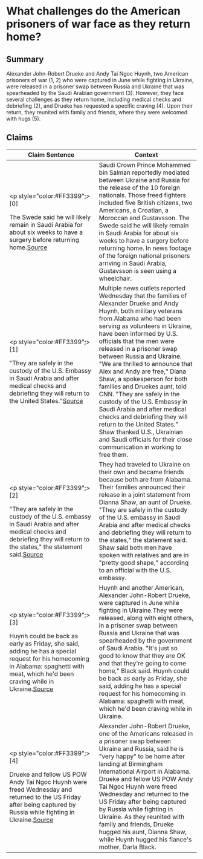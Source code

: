 # What challenges do the American prisoners of war face as they return home?

## Summary
Alexander John-Robert Drueke and Andy Tai Ngoc Huynh, two American prisoners of war (1, 2) who were captured in June while fighting in Ukraine, were released in a prisoner swap between Russia and Ukraine that was spearheaded by the Saudi Arabian government (3). However, they face several challenges as they return home, including medical checks and debriefing (2), and Drueke has requested a specific craving (4). Upon their return, they reunited with family and friends, where they were welcomed with hugs (5).

## Claims
| Claim Sentence | Context |
|---|---|
|<p style="color:#FF3399";>[0]</p>The Swede said he will likely remain in Saudi Arabia for about six weeks to have a surgery before returning home.<a href="https://www.coffeeordie.com/ukrainian-pows-prisoners-war" target="_blank">Source</a>| Saudi Crown Prince Mohammed bin Salman reportedly mediated between Ukraine and Russia for the release of the 10 foreign nationals. Those freed fighters included five British citizens, two Americans, a Croatian, a Moroccan and Gustavsson. The Swede said he will likely remain in Saudi Arabia for about six weeks to have a surgery before returning home. In news footage of the foreign national prisoners arriving in Saudi Arabia, Gustavsson is seen using a wheelchair.|
|<p style="color:#FF3399";>[1]</p>"They are safely in the custody of the U.S. Embassy in Saudi Arabia and after medical checks and debriefing they will return to the United States."<a href="https://news.yahoo.com/americans-released-prisoner-swap-russia-ukraine-war-183135825.html" target="_blank">Source</a>| Multiple news outlets reported Wednesday that the families of Alexander Drueke and Andy Huynh, both military veterans from Alabama who had been serving as volunteers in Ukraine, have been informed by U.S. officials that the men were released in a prisoner swap between Russia and Ukraine. "We are thrilled to announce that Alex and Andy are free," Diana Shaw, a spokesperson for both families and Druekes aunt, told CNN. "They are safely in the custody of the U.S. Embassy in Saudi Arabia and after medical checks and debriefing they will return to the United States." Shaw thanked U.S., Ukrainian and Saudi officials for their close communication in working to free them.|
|<p style="color:#FF3399";>[2]</p>"They are safely in the custody of the U.S. embassy in Saudi Arabia and after medical checks and debriefing they will return to the states," the statement said.<a href="https://www.npr.org/2022/09/21/1124405588/alex-drueke-andy-huynh-release-prisoner-exchange-russia" target="_blank">Source</a>| They had traveled to Ukraine on their own and became friends because both are from Alabama. Their families announced their release in a joint statement from Dianna Shaw, an aunt of Drueke. "They are safely in the custody of the U.S. embassy in Saudi Arabia and after medical checks and debriefing they will return to the states," the statement said. Shaw said both men have spoken with relatives and are in "pretty good shape," according to an official with the U.S. embassy.|
|<p style="color:#FF3399";>[3]</p>Huynh could be back as early as Friday, she said, adding he has a special request for his homecoming in Alabama: spaghetti with meat, which he'd been craving while in Ukraine.<a href="https://www.cnn.com/europe/live-news/russia-ukraine-war-news-09-21-22/h_c83a75febe02691c43ed6a21646b8130" target="_blank">Source</a>| Huynh and another American, Alexander John-Robert Drueke, were captured in June while fighting in Ukraine.They were released, along with eight others, in a prisoner swap between Russia and Ukraine that was spearheaded by the government of Saudi Arabia. "It's just so good to know that they are OK and that they're going to come home," Black said. Huynh could be back as early as Friday, she said, adding he has a special request for his homecoming in Alabama: spaghetti with meat, which he'd been craving while in Ukraine.|
|<p style="color:#FF3399";>[4]</p>Drueke and fellow US POW Andy Tai Ngoc Huynh were freed Wednesday and returned to the US Friday after being captured by Russia while fighting in Ukraine.<a href="https://www.cnn.com/europe/live-news/russia-ukraine-war-news-09-24-22/h_6d98d13e1b46c46ab22556d646c17287" target="_blank">Source</a>| Alexander John-Robert Drueke, one of the Americans released in a prisoner swap between Ukraine and Russia, said he is "very happy" to be home after landing at Birmingham International Airport in Alabama. Drueke and fellow US POW Andy Tai Ngoc Huynh were freed Wednesday and returned to the US Friday after being captured by Russia while fighting in Ukraine. As they reunited with family and friends, Drueke hugged his aunt, Dianna Shaw, while Huynh hugged his fiance's mother, Darla Black.|
